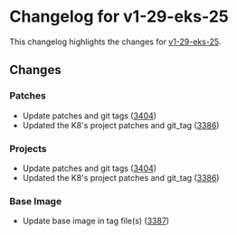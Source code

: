 # Changelog for v1-29-eks-25

This changelog highlights the changes for [v1-29-eks-25](https://github.com/aws/eks-distro/tree/v1-29-eks-25).

## Changes

### Patches
* Update patches and git tags ([3404](https://github.com/aws/eks-distro/pull/3404))
* Updated the K8's project patches and git_tag ([3386](https://github.com/aws/eks-distro/pull/3386))

### Projects
* Update patches and git tags ([3404](https://github.com/aws/eks-distro/pull/3404))
* Updated the K8's project patches and git_tag ([3386](https://github.com/aws/eks-distro/pull/3386))

### Base Image
* Update base image in tag file(s) ([3387](https://github.com/aws/eks-distro/pull/3387))

